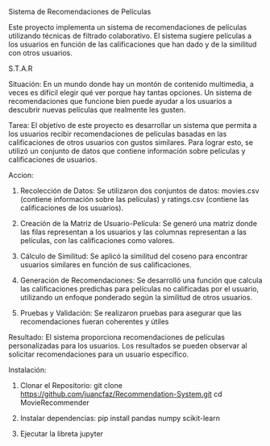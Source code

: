 Sistema de Recomendaciones de Películas

Este proyecto implementa un sistema de recomendaciones
de películas utilizando técnicas de filtrado colaborativo.
El sistema sugiere películas a los usuarios en función de
las calificaciones que han dado y de la similitud con otros usuarios.

S.T.A.R

Situación:
En un mundo donde hay un montón de contenido multimedia, a veces es difícil elegir qué ver porque hay tantas opciones. Un sistema de recomendaciones que funcione bien puede ayudar a los usuarios a descubrir nuevas películas que realmente les gusten.

Tarea:
El objetivo de este proyecto es desarrollar un sistema que permita a los usuarios recibir recomendaciones de películas basadas en las calificaciones de otros usuarios con gustos similares. Para lograr esto, se utilizó un conjunto de datos que contiene información sobre películas y calificaciones de usuarios.

Accion:
1. Recolección de Datos: Se utilizaron dos conjuntos de datos: movies.csv (contiene información sobre las películas) y ratings.csv (contiene las calificaciones de los usuarios).

2. Creación de la Matriz de Usuario-Película: Se generó una matriz donde las filas representan a los usuarios y las columnas representan a las películas, con las calificaciones como valores.

3. Cálculo de Similitud: Se aplicó la similitud del coseno para encontrar usuarios similares en función de sus calificaciones.

4. Generación de Recomendaciones: Se desarrolló una función que calcula las calificaciones predichas para películas no calificadas por el usuario, utilizando un enfoque ponderado según la similitud de otros usuarios.

5. Pruebas y Validación: Se realizaron pruebas para asegurar que las recomendaciones fueran coherentes y útiles

Resultado:
El sistema proporciona recomendaciones de películas personalizadas para los usuarios. Los resultados se pueden observar al solicitar recomendaciones para un usuario específico.


Instalación:

1. Clonar el Repositorio: 
git clone https://github.com/juancfaz/Recommendation-System.git
cd MovieRecommender

2. Instalar dependencias:
pip install pandas numpy scikit-learn

3. Ejecutar la libreta jupyter